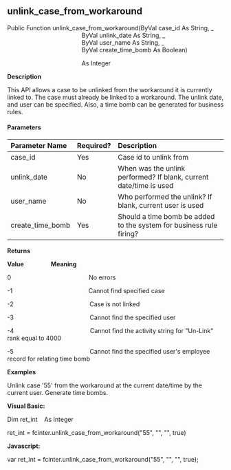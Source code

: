unlink_case_from_workaround
-----------------------------

Public Function unlink_case_from_workaround(ByVal case_id As String, _
                                            ByVal unlink_date As String, _
                                            ByVal user_name As String, _
                                            ByVal create_time_bomb As Boolean)

                                            As Integer

**Description**

This API allows a case to be unlinked from the workaround it is currently linked to. The case must already be linked to a workaround. The unlink date, and user can be specified. Also, a time bomb can be generated for business rules.

#### Parameters

| Parameter Name | Required? | Description |
|:--- |:--- |:--- |
| case_id | Yes | Case id to unlink from |
| unlink_date | No | When was the unlink performed? If blank, current date/time is used |
| user_name | No | Who performed the unlink? If blank, current user is used |
| create_time_bomb | Yes | Should a time bomb be added to the system for business rule firing? |

**Returns**

**Value**                **Meaning**

0                                              No errors

-1                                             Cannot find specified case

-2                                             Case is not linked

-3                                             Cannot find the specified user

-4                                             Cannot find the activity string for "Un-Link" rank equal to 4000

-5                                             Cannot find the specified user's employee record for relating time bomb

**Examples**

 Unlink case '55' from the workaround at the current date/time by the current user. Generate time bombs.

**Visual Basic:**

Dim ret_int    As Integer

ret_int = fcinter.unlink_case_from_workaround("55", "", "", true)

**Javascript:**

var ret_int = fcinter.unlink_case_from_workaround("55", "", "", true);